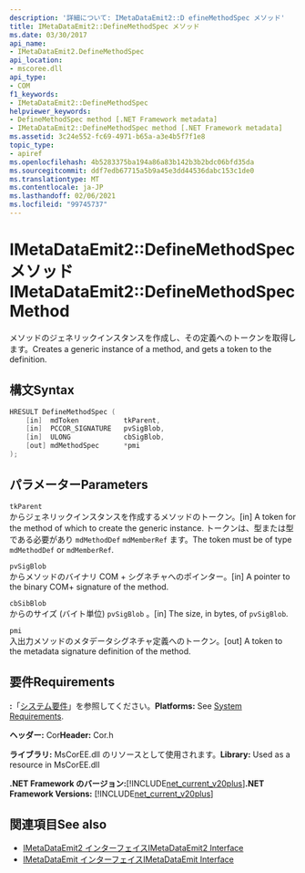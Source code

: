 ```yaml
---
description: '詳細について: IMetaDataEmit2::D efineMethodSpec メソッド'
title: IMetaDataEmit2::DefineMethodSpec メソッド
ms.date: 03/30/2017
api_name:
- IMetaDataEmit2.DefineMethodSpec
api_location:
- mscoree.dll
api_type:
- COM
f1_keywords:
- IMetaDataEmit2::DefineMethodSpec
helpviewer_keywords:
- DefineMethodSpec method [.NET Framework metadata]
- IMetaDataEmit2::DefineMethodSpec method [.NET Framework metadata]
ms.assetid: 3c24e552-fc69-4971-b65a-a3e4b5f7f1e8
topic_type:
- apiref
ms.openlocfilehash: 4b5283375ba194a86a83b142b3b2bdc06bfd35da
ms.sourcegitcommit: ddf7edb67715a5b9a45e3dd44536dabc153c1de0
ms.translationtype: MT
ms.contentlocale: ja-JP
ms.lasthandoff: 02/06/2021
ms.locfileid: "99745737"
---
```

# <a name="imetadataemit2definemethodspec-method"></a><span data-ttu-id="ce556-103">IMetaDataEmit2::DefineMethodSpec メソッド</span><span class="sxs-lookup"><span data-stu-id="ce556-103">IMetaDataEmit2::DefineMethodSpec Method</span></span>

<span data-ttu-id="ce556-104">メソッドのジェネリックインスタンスを作成し、その定義へのトークンを取得します。</span><span class="sxs-lookup"><span data-stu-id="ce556-104">Creates a generic instance of a method, and gets a token to the definition.</span></span>  
  
## <a name="syntax"></a><span data-ttu-id="ce556-105">構文</span><span class="sxs-lookup"><span data-stu-id="ce556-105">Syntax</span></span>  
  
```cpp  
HRESULT DefineMethodSpec (  
    [in]  mdToken           tkParent,
    [in]  PCCOR_SIGNATURE   pvSigBlob,
    [in]  ULONG             cbSigBlob,
    [out] mdMethodSpec      *pmi  
);  
```  
  
## <a name="parameters"></a><span data-ttu-id="ce556-106">パラメーター</span><span class="sxs-lookup"><span data-stu-id="ce556-106">Parameters</span></span>  

 `tkParent`  
 <span data-ttu-id="ce556-107">からジェネリックインスタンスを作成するメソッドのトークン。</span><span class="sxs-lookup"><span data-stu-id="ce556-107">[in] A token for the method of which to create the generic instance.</span></span> <span data-ttu-id="ce556-108">トークンは、型または型である必要があり `mdMethodDef` `mdMemberRef` ます。</span><span class="sxs-lookup"><span data-stu-id="ce556-108">The token must be of type `mdMethodDef` or `mdMemberRef`.</span></span>  
  
 `pvSigBlob`  
 <span data-ttu-id="ce556-109">からメソッドのバイナリ COM + シグネチャへのポインター。</span><span class="sxs-lookup"><span data-stu-id="ce556-109">[in] A pointer to the binary COM+ signature of the method.</span></span>  
  
 `cbSibBlob`  
 <span data-ttu-id="ce556-110">からのサイズ (バイト単位) `pvSigBlob` 。</span><span class="sxs-lookup"><span data-stu-id="ce556-110">[in] The size, in bytes, of `pvSigBlob`.</span></span>  
  
 `pmi`  
 <span data-ttu-id="ce556-111">入出力メソッドのメタデータシグネチャ定義へのトークン。</span><span class="sxs-lookup"><span data-stu-id="ce556-111">[out] A token to the metadata signature definition of the method.</span></span>  
  
## <a name="requirements"></a><span data-ttu-id="ce556-112">要件</span><span class="sxs-lookup"><span data-stu-id="ce556-112">Requirements</span></span>  

 <span data-ttu-id="ce556-113">**:**「[システム要件](../../get-started/system-requirements.md)」を参照してください。</span><span class="sxs-lookup"><span data-stu-id="ce556-113">**Platforms:** See [System Requirements](../../get-started/system-requirements.md).</span></span>  
  
 <span data-ttu-id="ce556-114">**ヘッダー:** Cor</span><span class="sxs-lookup"><span data-stu-id="ce556-114">**Header:** Cor.h</span></span>  
  
 <span data-ttu-id="ce556-115">**ライブラリ:** MsCorEE.dll のリソースとして使用されます。</span><span class="sxs-lookup"><span data-stu-id="ce556-115">**Library:** Used as a resource in MsCorEE.dll</span></span>  
  
 <span data-ttu-id="ce556-116">**.NET Framework のバージョン:**[!INCLUDE[net_current_v20plus](../../../../includes/net-current-v20plus-md.md)]</span><span class="sxs-lookup"><span data-stu-id="ce556-116">**.NET Framework Versions:** [!INCLUDE[net_current_v20plus](../../../../includes/net-current-v20plus-md.md)]</span></span>  
  
## <a name="see-also"></a><span data-ttu-id="ce556-117">関連項目</span><span class="sxs-lookup"><span data-stu-id="ce556-117">See also</span></span>

- [<span data-ttu-id="ce556-118">IMetaDataEmit2 インターフェイス</span><span class="sxs-lookup"><span data-stu-id="ce556-118">IMetaDataEmit2 Interface</span></span>](imetadataemit2-interface.md)
- [<span data-ttu-id="ce556-119">IMetaDataEmit インターフェイス</span><span class="sxs-lookup"><span data-stu-id="ce556-119">IMetaDataEmit Interface</span></span>](imetadataemit-interface.md)
